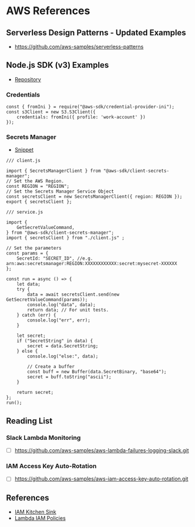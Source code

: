 # AWS References #

## Serverless Design Patterns - Updated Examples ##

- https://github.com/aws-samples/serverless-patterns

## Node.js SDK (v3) Examples ##

- [Repository](https://github.com/awsdocs/aws-doc-sdk-examples/tree/main/javascriptv3/example_code)

### Credentials ###

```node
const { fromIni } = require("@aws-sdk/credential-provider-ini");
const s3Client = new S3.S3Client({
    credentials: fromIni({ profile: 'work-account' })
});
```

### Secrets Manager ###

- [Snippet](https://github.com/awsdocs/aws-doc-sdk-examples/tree/main/javascriptv3/example_code/secrets)

```node
/// client.js

import { SecretsManagerClient } from "@aws-sdk/client-secrets-manager";
// Set the AWS Region.
const REGION = "REGION";
// Set the Secrets Manager Service Object
const secretsClient = new SecretsManagerClient({ region: REGION });
export { secretsClient };

/// service.js

import {
    GetSecretValueCommand,
} from "@aws-sdk/client-secrets-manager";
import { secretsClient } from "./client.js" ;

// Set the parameters
const params = {
    SecretId: "SECRET_ID", //e.g. arn:aws:secretsmanager:REGION:XXXXXXXXXXXX:secret:mysecret-XXXXXX
};

const run = async () => {
    let data;
    try {
        data = await secretsClient.send(new GetSecretValueCommand(params));
        console.log("data", data);
        return data; // For unit tests.
    } catch (err) {
        console.log("err", err);
    }
    
    let secret;
    if ("SecretString" in data) {
        secret = data.SecretString;
    } else {
        console.log("else:", data);

        // Create a buffer
        const buff = new Buffer(data.SecretBinary, "base64");
        secret = buff.toString("ascii");
    }
    
    return secret;
};
run();
```

## Reading List ##

### Slack Lambda Monitoring ###

- [ ] https://github.com/aws-samples/aws-lambda-failures-logging-slack.git

### IAM Access Key Auto-Rotation ###

- [ ] https://github.com/aws-samples/aws-iam-access-key-auto-rotation.git

## References ##

- [IAM Kitchen Sink](https://github.com/aws/serverless-application-model/blob/develop/tests/translator/input/all_policy_templates.yaml)
- [Lambda IAM Policies](https://docs.aws.amazon.com/serverless-application-model/latest/developerguide/serverless-policy-template-list.html)